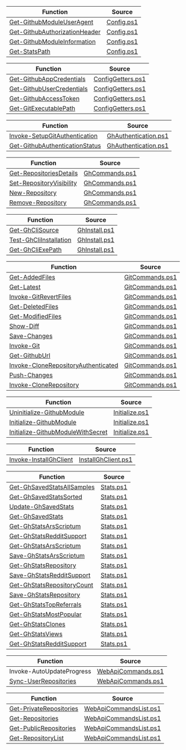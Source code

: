 


|  **Function**                       |  **Source**           |
|-------------------------------------|-----------------------|
| [Get-GithubModuleUserAgent](https://github.com/arsscriptum/PowerShell.Module.Github/blob/master/doc/Get-GithubModuleUserAgent.md)           | [Config.ps1](https://github.com/arsscriptum/PowerShell.Module.Github/blob/master/src/Config.ps1)           |
| [Get-GithubAuthorizationHeader](https://github.com/arsscriptum/PowerShell.Module.Github/blob/master/doc/Get-GithubAuthorizationHeader.md)       | [Config.ps1](https://github.com/arsscriptum/PowerShell.Module.Github/blob/master/src/Config.ps1)       |
| [Get-GithubModuleInformation](https://github.com/arsscriptum/PowerShell.Module.Github/blob/master/doc/Get-GithubModuleInformation.md)         | [Config.ps1](https://github.com/arsscriptum/PowerShell.Module.Github/blob/master/src/Config.ps1)         |
| [Get-StatsPath](https://github.com/arsscriptum/PowerShell.Module.Github/blob/master/doc/Get-StatsPath.md)                       | [Config.ps1](https://github.com/arsscriptum/PowerShell.Module.Github/blob/master/src/Config.ps1)                       |



|  **Function**                               |  **Source**     |
|---------------------------------------------|-----------------|
| [Get-GithubAppCredentials](https://github.com/arsscriptum/PowerShell.Module.Github/blob/master/doc/Get-GithubAppCredentials.md)                    | [ConfigGetters.ps1](https://github.com/arsscriptum/PowerShell.Module.Github/blob/master/src/ConfigGetters.ps1)                    |
| [Get-GithubUserCredentials](https://github.com/arsscriptum/PowerShell.Module.Github/blob/master/doc/Get-GithubUserCredentials.md)                   | [ConfigGetters.ps1](https://github.com/arsscriptum/PowerShell.Module.Github/blob/master/src/ConfigGetters.ps1)                   |
| [Get-GithubAccessToken](https://github.com/arsscriptum/PowerShell.Module.Github/blob/master/doc/Get-GithubAccessToken.md)                       | [ConfigGetters.ps1](https://github.com/arsscriptum/PowerShell.Module.Github/blob/master/src/ConfigGetters.ps1)                       |
| [Get-GitExecutablePath](https://github.com/arsscriptum/PowerShell.Module.Github/blob/master/doc/Get-GitExecutablePath.md)                       | [ConfigGetters.ps1](https://github.com/arsscriptum/PowerShell.Module.Github/blob/master/src/ConfigGetters.ps1)                       |



|  **Function**                                   |  **Source**        |
|-------------------------------------------------|--------------------|
| [Invoke-SetupGitAuthentication](https://github.com/arsscriptum/PowerShell.Module.Github/blob/master/doc/Invoke-SetupGitAuthentication.md)                   | [GhAuthentication.ps1](https://github.com/arsscriptum/PowerShell.Module.Github/blob/master/src/GhAuthentication.ps1)                   |
| [Get-GithubAuthenticationStatus](https://github.com/arsscriptum/PowerShell.Module.Github/blob/master/doc/Get-GithubAuthenticationStatus.md)                  | [GhAuthentication.ps1](https://github.com/arsscriptum/PowerShell.Module.Github/blob/master/src/GhAuthentication.ps1)                  |



|  **Function**                                           |  **Source**             |
|---------------------------------------------------------|-------------------------|
| [Get-RepositoriesDetails](https://github.com/arsscriptum/PowerShell.Module.Github/blob/master/doc/Get-RepositoriesDetails.md)                                 | [GhCommands.ps1](https://github.com/arsscriptum/PowerShell.Module.Github/blob/master/src/GhCommands.ps1)                                 |
| [Set-RepositoryVisibility](https://github.com/arsscriptum/PowerShell.Module.Github/blob/master/doc/Set-RepositoryVisibility.md)                                | [GhCommands.ps1](https://github.com/arsscriptum/PowerShell.Module.Github/blob/master/src/GhCommands.ps1)                                |
| [New-Repository](https://github.com/arsscriptum/PowerShell.Module.Github/blob/master/doc/New-Repository.md)                                          | [GhCommands.ps1](https://github.com/arsscriptum/PowerShell.Module.Github/blob/master/src/GhCommands.ps1)                                          |
| [Remove-Repository](https://github.com/arsscriptum/PowerShell.Module.Github/blob/master/doc/Remove-Repository.md)                                       | [GhCommands.ps1](https://github.com/arsscriptum/PowerShell.Module.Github/blob/master/src/GhCommands.ps1)                                       |



|  **Function**                                                 |  **Source**                   |
|---------------------------------------------------------------|-------------------------------|
| [Get-GhCliSource](https://github.com/arsscriptum/PowerShell.Module.Github/blob/master/doc/Get-GhCliSource.md)                                               | [GhInstall.ps1](https://github.com/arsscriptum/PowerShell.Module.Github/blob/master/src/GhInstall.ps1)                                               |
| [Test-GhCliInstallation](https://github.com/arsscriptum/PowerShell.Module.Github/blob/master/doc/Test-GhCliInstallation.md)                                        | [GhInstall.ps1](https://github.com/arsscriptum/PowerShell.Module.Github/blob/master/src/GhInstall.ps1)                                        |
| [Get-GhCliExePath](https://github.com/arsscriptum/PowerShell.Module.Github/blob/master/doc/Get-GhCliExePath.md)                                              | [GhInstall.ps1](https://github.com/arsscriptum/PowerShell.Module.Github/blob/master/src/GhInstall.ps1)                                              |



|  **Function**                                                                         |  **Source**                                           |
|---------------------------------------------------------------------------------------|-------------------------------------------------------|
| [Get-AddedFiles](https://github.com/arsscriptum/PowerShell.Module.Github/blob/master/doc/Get-AddedFiles.md)                                                                        | [GitCommands.ps1](https://github.com/arsscriptum/PowerShell.Module.Github/blob/master/src/GitCommands.ps1)                                                                        |
| [Get-Latest](https://github.com/arsscriptum/PowerShell.Module.Github/blob/master/doc/Get-Latest.md)                                                                            | [GitCommands.ps1](https://github.com/arsscriptum/PowerShell.Module.Github/blob/master/src/GitCommands.ps1)                                                                            |
| [Invoke-GitRevertFiles](https://github.com/arsscriptum/PowerShell.Module.Github/blob/master/doc/Invoke-GitRevertFiles.md)                                                                 | [GitCommands.ps1](https://github.com/arsscriptum/PowerShell.Module.Github/blob/master/src/GitCommands.ps1)                                                                 |
| [Get-DeletedFiles](https://github.com/arsscriptum/PowerShell.Module.Github/blob/master/doc/Get-DeletedFiles.md)                                                                      | [GitCommands.ps1](https://github.com/arsscriptum/PowerShell.Module.Github/blob/master/src/GitCommands.ps1)                                                                      |
| [Get-ModifiedFiles](https://github.com/arsscriptum/PowerShell.Module.Github/blob/master/doc/Get-ModifiedFiles.md)                                                                     | [GitCommands.ps1](https://github.com/arsscriptum/PowerShell.Module.Github/blob/master/src/GitCommands.ps1)                                                                     |
| [Show-Diff](https://github.com/arsscriptum/PowerShell.Module.Github/blob/master/doc/Show-Diff.md)                                                                             | [GitCommands.ps1](https://github.com/arsscriptum/PowerShell.Module.Github/blob/master/src/GitCommands.ps1)                                                                             |
| [Save-Changes](https://github.com/arsscriptum/PowerShell.Module.Github/blob/master/doc/Save-Changes.md)                                                                          | [GitCommands.ps1](https://github.com/arsscriptum/PowerShell.Module.Github/blob/master/src/GitCommands.ps1)                                                                          |
| [Invoke-Git](https://github.com/arsscriptum/PowerShell.Module.Github/blob/master/doc/Invoke-Git.md)                                                                            | [GitCommands.ps1](https://github.com/arsscriptum/PowerShell.Module.Github/blob/master/src/GitCommands.ps1)                                                                            |
| [Get-GithubUrl](https://github.com/arsscriptum/PowerShell.Module.Github/blob/master/doc/Get-GithubUrl.md)                                                                         | [GitCommands.ps1](https://github.com/arsscriptum/PowerShell.Module.Github/blob/master/src/GitCommands.ps1)                                                                         |
| [Invoke-CloneRepositoryAuthenticated](https://github.com/arsscriptum/PowerShell.Module.Github/blob/master/doc/Invoke-CloneRepositoryAuthenticated.md)                                                   | [GitCommands.ps1](https://github.com/arsscriptum/PowerShell.Module.Github/blob/master/src/GitCommands.ps1)                                                   |
| [Push-Changes](https://github.com/arsscriptum/PowerShell.Module.Github/blob/master/doc/Push-Changes.md)                                                                          | [GitCommands.ps1](https://github.com/arsscriptum/PowerShell.Module.Github/blob/master/src/GitCommands.ps1)                                                                          |
| [Invoke-CloneRepository](https://github.com/arsscriptum/PowerShell.Module.Github/blob/master/doc/Invoke-CloneRepository.md)                                                                | [GitCommands.ps1](https://github.com/arsscriptum/PowerShell.Module.Github/blob/master/src/GitCommands.ps1)                                                                |



|  **Function**                                                                               |  **Source**                                                 |
|---------------------------------------------------------------------------------------------|-------------------------------------------------------------|
| [Uninitialize-GithubModule](https://github.com/arsscriptum/PowerShell.Module.Github/blob/master/doc/Uninitialize-GithubModule.md)                                                                   | [Initialize.ps1](https://github.com/arsscriptum/PowerShell.Module.Github/blob/master/src/Initialize.ps1)                                                                   |
| [Initialize-GithubModule](https://github.com/arsscriptum/PowerShell.Module.Github/blob/master/doc/Initialize-GithubModule.md)                                                                     | [Initialize.ps1](https://github.com/arsscriptum/PowerShell.Module.Github/blob/master/src/Initialize.ps1)                                                                     |
| [Initialize-GithubModuleWithSecret](https://github.com/arsscriptum/PowerShell.Module.Github/blob/master/doc/Initialize-GithubModuleWithSecret.md)                                                           | [Initialize.ps1](https://github.com/arsscriptum/PowerShell.Module.Github/blob/master/src/Initialize.ps1)                                                           |



|  **Function**                                                                                 |  **Source**                                                   |
|-----------------------------------------------------------------------------------------------|---------------------------------------------------------------|
| [Invoke-InstallGhClient](https://github.com/arsscriptum/PowerShell.Module.Github/blob/master/doc/Invoke-InstallGhClient.md)                                                                        | [InstallGhClient.ps1](https://github.com/arsscriptum/PowerShell.Module.Github/blob/master/src/InstallGhClient.ps1)                                                                        |



|  **Function**                                                                                                                   |  **Source**                                                                                     |
|---------------------------------------------------------------------------------------------------------------------------------|-------------------------------------------------------------------------------------------------|
| [Get-GhSavedStatsAllSamples](https://github.com/arsscriptum/PowerShell.Module.Github/blob/master/doc/Get-GhSavedStatsAllSamples.md)                                                                                                      | [Stats.ps1](https://github.com/arsscriptum/PowerShell.Module.Github/blob/master/src/Stats.ps1)                                                                                                      |
| [Get-GhSavedStatsSorted](https://github.com/arsscriptum/PowerShell.Module.Github/blob/master/doc/Get-GhSavedStatsSorted.md)                                                                                                          | [Stats.ps1](https://github.com/arsscriptum/PowerShell.Module.Github/blob/master/src/Stats.ps1)                                                                                                          |
| [Update-GhSavedStats](https://github.com/arsscriptum/PowerShell.Module.Github/blob/master/doc/Update-GhSavedStats.md)                                                                                                             | [Stats.ps1](https://github.com/arsscriptum/PowerShell.Module.Github/blob/master/src/Stats.ps1)                                                                                                             |
| [Get-GhSavedStats](https://github.com/arsscriptum/PowerShell.Module.Github/blob/master/doc/Get-GhSavedStats.md)                                                                                                                | [Stats.ps1](https://github.com/arsscriptum/PowerShell.Module.Github/blob/master/src/Stats.ps1)                                                                                                                |
| [Get-GhStatsArsScriptum](https://github.com/arsscriptum/PowerShell.Module.Github/blob/master/doc/Get-GhStatsArsScriptum.md)                                                                                                          | [Stats.ps1](https://github.com/arsscriptum/PowerShell.Module.Github/blob/master/src/Stats.ps1)                                                                                                          |
| [Get-GhStatsRedditSupport](https://github.com/arsscriptum/PowerShell.Module.Github/blob/master/doc/Get-GhStatsRedditSupport.md)                                                                                                        | [Stats.ps1](https://github.com/arsscriptum/PowerShell.Module.Github/blob/master/src/Stats.ps1)                                                                                                        |
| [Get-GhStatsArsScriptum](https://github.com/arsscriptum/PowerShell.Module.Github/blob/master/doc/Get-GhStatsArsScriptum.md)                                                                                                          | [Stats.ps1](https://github.com/arsscriptum/PowerShell.Module.Github/blob/master/src/Stats.ps1)                                                                                                          |
| [Save-GhStatsArsScriptum](https://github.com/arsscriptum/PowerShell.Module.Github/blob/master/doc/Save-GhStatsArsScriptum.md)                                                                                                         | [Stats.ps1](https://github.com/arsscriptum/PowerShell.Module.Github/blob/master/src/Stats.ps1)                                                                                                         |
| [Get-GhStatsRepository](https://github.com/arsscriptum/PowerShell.Module.Github/blob/master/doc/Get-GhStatsRepository.md)                                                                                                           | [Stats.ps1](https://github.com/arsscriptum/PowerShell.Module.Github/blob/master/src/Stats.ps1)                                                                                                           |
| [Save-GhStatsRedditSupport](https://github.com/arsscriptum/PowerShell.Module.Github/blob/master/doc/Save-GhStatsRedditSupport.md)                                                                                                       | [Stats.ps1](https://github.com/arsscriptum/PowerShell.Module.Github/blob/master/src/Stats.ps1)                                                                                                       |
| [Get-GhStatsRepositoryCount](https://github.com/arsscriptum/PowerShell.Module.Github/blob/master/doc/Get-GhStatsRepositoryCount.md)                                                                                                      | [Stats.ps1](https://github.com/arsscriptum/PowerShell.Module.Github/blob/master/src/Stats.ps1)                                                                                                      |
| [Save-GhStatsRepository](https://github.com/arsscriptum/PowerShell.Module.Github/blob/master/doc/Save-GhStatsRepository.md)                                                                                                          | [Stats.ps1](https://github.com/arsscriptum/PowerShell.Module.Github/blob/master/src/Stats.ps1)                                                                                                          |
| [Get-GhStatsTopReferrals](https://github.com/arsscriptum/PowerShell.Module.Github/blob/master/doc/Get-GhStatsTopReferrals.md)                                                                                                         | [Stats.ps1](https://github.com/arsscriptum/PowerShell.Module.Github/blob/master/src/Stats.ps1)                                                                                                         |
| [Get-GhStatsMostPopular](https://github.com/arsscriptum/PowerShell.Module.Github/blob/master/doc/Get-GhStatsMostPopular.md)                                                                                                          | [Stats.ps1](https://github.com/arsscriptum/PowerShell.Module.Github/blob/master/src/Stats.ps1)                                                                                                          |
| [Get-GhStatsClones](https://github.com/arsscriptum/PowerShell.Module.Github/blob/master/doc/Get-GhStatsClones.md)                                                                                                               | [Stats.ps1](https://github.com/arsscriptum/PowerShell.Module.Github/blob/master/src/Stats.ps1)                                                                                                               |
| [Get-GhStatsViews](https://github.com/arsscriptum/PowerShell.Module.Github/blob/master/doc/Get-GhStatsViews.md)                                                                                                                | [Stats.ps1](https://github.com/arsscriptum/PowerShell.Module.Github/blob/master/src/Stats.ps1)                                                                                                                |
| [Get-GhStatsRedditSupport](https://github.com/arsscriptum/PowerShell.Module.Github/blob/master/doc/Get-GhStatsRedditSupport.md)                                                                                                        | [Stats.ps1](https://github.com/arsscriptum/PowerShell.Module.Github/blob/master/src/Stats.ps1)                                                                                                        |



|  **Function**                                                                                                                       |  **Source**                                                                                         |
|-------------------------------------------------------------------------------------------------------------------------------------|-----------------------------------------------------------------------------------------------------|
| Invoke-AutoUpdateProgress                                                                                                           | [WebApiCommands.ps1](https://github.com/arsscriptum/PowerShell.Module.Github/blob/master/src/WebApiCommands.ps1)                                                                                                           |
| [Sync-UserRepositories](https://github.com/arsscriptum/PowerShell.Module.Github/blob/master/doc/Sync-UserRepositories.md)                                                                                                               | [WebApiCommands.ps1](https://github.com/arsscriptum/PowerShell.Module.Github/blob/master/src/WebApiCommands.ps1)                                                                                                               |



|  **Function**                                                                                                                               |  **Source**                                                                                                 |
|---------------------------------------------------------------------------------------------------------------------------------------------|-------------------------------------------------------------------------------------------------------------|
| [Get-PrivateRepositories](https://github.com/arsscriptum/PowerShell.Module.Github/blob/master/doc/Get-PrivateRepositories.md)                                                                                                                     | [WebApiCommandsList.ps1](https://github.com/arsscriptum/PowerShell.Module.Github/blob/master/src/WebApiCommandsList.ps1)                                                                                                                     |
| [Get-Repositories](https://github.com/arsscriptum/PowerShell.Module.Github/blob/master/doc/Get-Repositories.md)                                                                                                                            | [WebApiCommandsList.ps1](https://github.com/arsscriptum/PowerShell.Module.Github/blob/master/src/WebApiCommandsList.ps1)                                                                                                                            |
| [Get-PublicRepositories](https://github.com/arsscriptum/PowerShell.Module.Github/blob/master/doc/Get-PublicRepositories.md)                                                                                                                      | [WebApiCommandsList.ps1](https://github.com/arsscriptum/PowerShell.Module.Github/blob/master/src/WebApiCommandsList.ps1)                                                                                                                      |
| [Get-RepositoryList](https://github.com/arsscriptum/PowerShell.Module.Github/blob/master/doc/Get-RepositoryList.md)                                                                                                                          | [WebApiCommandsList.ps1](https://github.com/arsscriptum/PowerShell.Module.Github/blob/master/src/WebApiCommandsList.ps1)                                                                                                                          |
